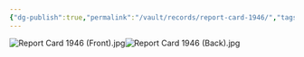 ```yaml
---
{"dg-publish":true,"permalink":"/vault/records/report-card-1946/","tags":["Alice-Legg"]}
---
```


![Report Card 1946 (Front).jpg](/img/user/assets/Report_Card_1946.resources/Report%20Card%201946%20(Front).jpg)![Report Card 1946 (Back).jpg](/img/user/assets/Report_Card_1946.resources/Report%20Card%201946%20(Back).jpg)
